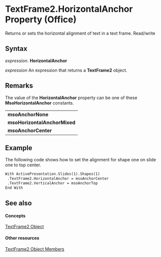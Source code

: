 
# TextFrame2.HorizontalAnchor Property (Office)

 Returns or sets the horizontal alignment of text in a text frame. Read/write


## Syntax

 _expression_. **HorizontalAnchor**

 _expression_ An expression that returns a **TextFrame2** object.


## Remarks

The value of the  **HorizontalAnchor** property can be one of these **MsoHorizontalAnchor** constants.


||
|:-----|
|**msoAnchorNone**|
|**msoHorizontalAnchorMixed**|
|**msoAnchorCenter**|

## Example

The following code shows how to set the alignment for shape one on slide one to top center.


```vb
With ActivePresentation.Slides(1).Shapes(1) 
 .TextFrame2.HorizontalAnchor = msoAnchorCenter 
 .TextFrame2.VerticalAnchor = msoAnchorTop 
End With
```


## See also


#### Concepts


[TextFrame2 Object](d2903007-70d4-0b98-e617-96fb2df26975.md)
#### Other resources


[TextFrame2 Object Members](35130cda-066c-ba5c-b7ec-672c0746ea76.md)
